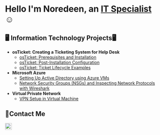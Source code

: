 <h1>Hello I'm Noredeen, an <a href="https://www.linkedin.com/in/noredeen-alazn-0bb307182/?trk=public-profile-join-page">IT Specialist</a>☺</h1>

<h2>🖥️ Information Technology Projects🖥</h2>

- <b> osTicket: Creating a Ticketing System for Help Desk </b>
  - [osTicket: Prerequisites and Installation](https://github.com/TechNoredeen/osticket-prereqs)
  - [osTicket: Post-Installation Configuration](https://github.com/TechNoredeen/post-install-config)
  - [osTicket: Ticket Lifecycle Examples](https://github.com/TechNoredeen/ticket-lifecycle)
- <b>Microsoft Azure</b>
  - [Setting Up Active Directory using Azure VMs](https://github.com/TechNoredeen/configure-ad)
  - [Network Security Groups (NSGs) and Inspecting Network Protocols with Wireshark](https://github.com/TechNoredeen/azure-network-protocols)
- <b>Virtual Private Network</b>
  - [VPN Setup in Virtual Machine ](https://github.com/TechNoredeen/Setting-UP-A-VPN)

<h2>📩Contact Me</h2>

[<img align="left" alt="Noredeen | LinkedIn" width="22px" src="https://cdn.jsdelivr.net/npm/simple-icons@v3/icons/linkedin.svg" />][linkedin]

[linkedin]: https://www.linkedin.com/in/noredeen-alazn-0bb307182/?trk=public-profile-join-page
